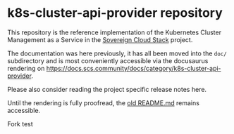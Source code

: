 # k8s-cluster-api-provider repository

This repository is the reference implementation of the Kubernetes Cluster
Management as a Service in the [Sovereign Cloud Stack](https://scs.community/)
project.

The documentation was here previously, it has all been moved into the `doc/`
subdirectory and is most conveniently accessible via the docusaurus rendering
on <https://docs.scs.community/docs/category/k8s-cluster-api-provider>.



Please also consider reading the project specific release notes here.

<!-- Remove this soon! -->
Until the rendering is fully proofread, the [old README.md](OLD_README.md)
remains accessible.

Fork test
